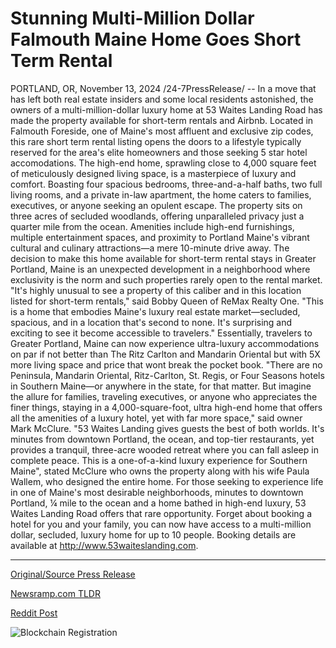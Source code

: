 # Stunning Multi-Million Dollar Falmouth Maine Home Goes Short Term Rental

PORTLAND, OR, November 13, 2024 /24-7PressRelease/ -- In a move that has left both real estate insiders and some local residents astonished, the owners of a multi-million-dollar luxury home at 53 Waites Landing Road has made the property available for short-term rentals and Airbnb. Located in Falmouth Foreside, one of Maine's most affluent and exclusive zip codes, this rare short term rental listing opens the doors to a lifestyle typically reserved for the area's elite homeowners and those seeking 5 star hotel accomodations.  The high-end home, sprawling close to 4,000 square feet of meticulously designed living space, is a masterpiece of luxury and comfort. Boasting four spacious bedrooms, three-and-a-half baths, two full living rooms, and a private in-law apartment, the home caters to families, executives, or anyone seeking an opulent escape. The property sits on three acres of secluded woodlands, offering unparalleled privacy just a quarter mile from the ocean. Amenities include high-end furnishings, multiple entertainment spaces, and proximity to Portland Maine's vibrant cultural and culinary attractions—a mere 10-minute drive away.  The decision to make this home available for short-term rental stays in Greater Portland, Maine is an unexpected development in a neighborhood where exclusivity is the norm and such properties rarely open to the rental market. "It's highly unusual to see a property of this caliber and in this location listed for short-term rentals," said Bobby Queen of ReMax Realty One. "This is a home that embodies Maine's luxury real estate market—secluded, spacious, and in a location that's second to none. It's surprising and exciting to see it become accessible to travelers."  Essentially, travelers to Greater Portland, Maine can now experience ultra-luxury accommodations on par if not better than The Ritz Carlton and Mandarin Oriental but with 5X more living space and price that wont break the pocket book.  "There are no Peninsula, Mandarin Oriental, Ritz-Carlton, St. Regis, or Four Seasons hotels in Southern Maine—or anywhere in the state, for that matter. But imagine the allure for families, traveling executives, or anyone who appreciates the finer things, staying in a 4,000-square-foot, ultra high-end home that offers all the amenities of a luxury hotel, yet with far more space," said owner Mark McClure. "53 Waites Landing gives guests the best of both worlds. It's minutes from downtown Portland, the ocean, and top-tier restaurants, yet provides a tranquil, three-acre wooded retreat where you can fall asleep in complete peace. This is a one-of-a-kind luxury experience for Southern Maine", stated McClure who owns the property along with his wife Paula Wallem, who designed the entire home.  For those seeking to experience life in one of Maine's most desirable neighborhoods, minutes to downtown Portland, ¼ mile to the ocean and a home bathed in high-end luxury, 53 Waites Landing Road offers that rare opportunity. Forget about booking a hotel for you and your family, you can now have access to a multi-million dollar, secluded, luxury home for up to 10 people. Booking details are available at http://www.53waiteslanding.com. 

---

[Original/Source Press Release](https://www.24-7pressrelease.com/press-release/516160/stunning-multi-million-dollar-falmouth-maine-home-goes-short-term-rental)
                    

[Newsramp.com TLDR](https://newsramp.com/curated-news/luxury-home-in-exclusive-maine-neighborhood-opens-doors-to-short-term-rentals-and-airbnb/6eddb0ca6e1f81ace1f7cecc08d5e04d) 

 



[Reddit Post](https://www.reddit.com/r/RealEstate_NewsRamp/comments/1gqh73r/luxury_home_in_exclusive_maine_neighborhood_opens/) 



![Blockchain Registration](https://cdn.newsramp.app/24-7PressRelease/qrcode/2411/13/pinkChdT.webp)